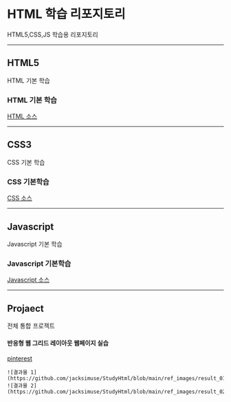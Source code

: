 # HTML 학습 리포지토리
HTML5,CSS,JS 학습용 리포지토리


------------------------------------

## HTML5
HTML 기본 학습

### HTML 기본 학습
[HTML 소스](https://github.com/jacksimuse/StudyHtml/tree/main/01_HTML)

-----------------------------------

## CSS3
CSS 기본 학습

### CSS 기본학습
[CSS 소스](https://github.com/jacksimuse/StudyHtml/tree/main/02_CSS)

----------------------------------

## Javascript
Javascript 기본 학습

### Javascript 기본학습
[Javascript 소스](https://github.com/jacksimuse/StudyHtml/tree/main/03_Javascript)

---------------------------------------

## Projaect
전체 통합 프로젝트

#### 반응형 웹 그리드 레이아웃 웹페이지 실습
[pinterest](https://github.com/jacksimuse/StudyHtml/tree/main/04_Project)
```
![결과물 1](https://github.com/jacksimuse/StudyHtml/blob/main/ref_images/result_01.png)
![결과물 2](https://github.com/jacksimuse/StudyHtml/blob/main/ref_images/result_02.png)
```

